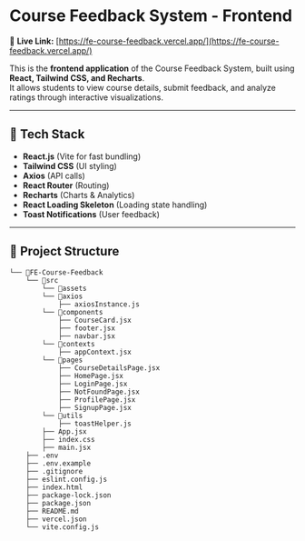 # Course Feedback System - Frontend

🔗 **Live Link:** [https://fe-course-feedback.vercel.app/](https://fe-course-feedback.vercel.app/)

This is the **frontend application** of the Course Feedback System, built using **React, Tailwind CSS, and Recharts**.  
It allows students to view course details, submit feedback, and analyze ratings through interactive visualizations.

---

## 🚀 Tech Stack
- **React.js** (Vite for fast bundling)
- **Tailwind CSS** (UI styling)
- **Axios** (API calls)
- **React Router** (Routing)
- **Recharts** (Charts & Analytics)
- **React Loading Skeleton** (Loading state handling)
- **Toast Notifications** (User feedback)

---

## 📂 Project Structure

```
└── 📁FE-Course-Feedback
    └── 📁src
        └── 📁assets
        └── 📁axios
            ├── axiosInstance.js
        └── 📁components
            ├── CourseCard.jsx
            ├── footer.jsx
            ├── navbar.jsx
        └── 📁contexts
            ├── appContext.jsx
        └── 📁pages
            ├── CourseDetailsPage.jsx
            ├── HomePage.jsx
            ├── LoginPage.jsx
            ├── NotFoundPage.jsx
            ├── ProfilePage.jsx
            ├── SignupPage.jsx
        └── 📁utils
            ├── toastHelper.js
        ├── App.jsx
        ├── index.css
        ├── main.jsx
    ├── .env
    ├── .env.example
    ├── .gitignore
    ├── eslint.config.js
    ├── index.html
    ├── package-lock.json
    ├── package.json
    ├── README.md
    ├── vercel.json
    └── vite.config.js
```